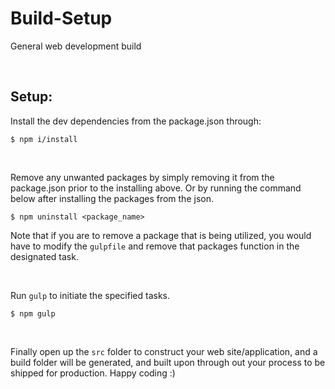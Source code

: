 # Build-Setup

General web development build

&nbsp;

## Setup:

Install the dev dependencies from the package.json through:

```
$ npm i/install
```

&nbsp;

Remove any unwanted packages by simply removing it from the package.json prior to the installing above. Or by running the command below after installing the packages from the json.

```
$ npm uninstall <package_name>
```

Note that if you are to remove a package that is being utilized, you would have to modify the `gulpfile` and remove that packages function in the designated task.

&nbsp;

Run `gulp` to initiate the specified tasks.

```
$ npm gulp
```

&nbsp;

Finally open up the `src` folder to construct your web site/application, and a build folder will be generated, and built upon through out your process to be shipped for production. Happy coding :)
